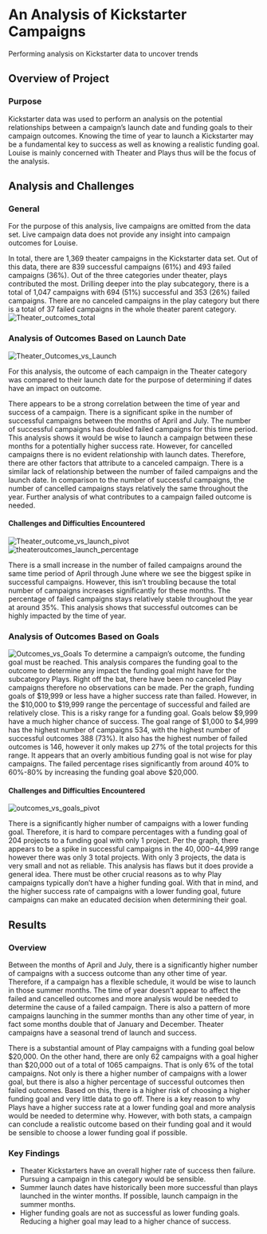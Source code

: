 # An Analysis of Kickstarter Campaigns
Performing analysis on Kickstarter data to uncover trends

## Overview of Project
### Purpose
Kickstarter data was used to perform an analysis on the potential relationships between a campaign’s launch date and funding goals to their campaign outcomes. Knowing the time of year to launch a Kickstarter may be a fundamental key to success as well as knowing a realistic funding goal. Louise is mainly concerned with Theater and Plays thus will be the focus of the analysis. 

## Analysis and Challenges
### General
For the purpose of this analysis, live campaigns are omitted from the data set. Live campaign data does not provide any insight into campaign outcomes for Louise. 

In total, there are 1,369 theater campaigns in the Kickstarter data set.  Out of this data, there are 839 successful campaigns (61%) and 493 failed campaigns (36%). Out of the three categories under theater, plays contributed the most. Drilling deeper into the play subcategory, there is a total of 1,047 campaigns with 694 (51%) successful and 353 (26%) failed campaigns. There are no canceled campaigns in the play category but there is a total of 37 failed campaigns in the whole theater parent category.
![Theater_outcomes_total](theater_outcomes_total.png)

### Analysis of Outcomes Based on Launch Date
![Theater_Outcomes_vs_Launch](Theater_Outcomes_vs_Launch.png)

For this analysis, the outcome of each campaign in the Theater category was compared to their launch date for the purpose of determining if dates have an impact on outcome. 

There appears to be a strong correlation between the time of year and success of a campaign. There is a significant spike in the number of successful campaigns between the months of April and July. The number of successful campaigns has doubled failed campaigns for this time period. This analysis shows it would be wise to launch a campaign between these months for a potentially higher success rate. However, for cancelled campaigns there is no evident relationship with launch dates. Therefore, there are other factors that attribute to a canceled campaign. There is a similar lack of relationship between the number of failed campaigns and the launch date. In comparison to the number of successful campaigns, the number of cancelled campaigns stays relatively the same throughout the year. Further analysis of what contributes to a campaign failed outcome is needed. 

#### Challenges and Difficulties Encountered
![Theater_outcome_vs_launch_pivot](Theater_outcome_vs_launch_pivot.png)
![theateroutcomes_launch_percentage](theateroutcomes_launch_percentage.png)

There is a small increase in the number of failed campaigns around the same time period of April through June where we see the biggest spike in successful campaigns. However, this isn’t troubling because the total number of campaigns increases significantly for these months. The percentage of failed campaigns stays relatively stable throughout the year at around 35%. This analysis shows that successful outcomes can be highly impacted by the time of year.

### Analysis of Outcomes Based on Goals

![Outcomes_vs_Goals](Outcomes_vs_Goals.png)
To determine a campaign’s outcome, the funding goal must be reached. This analysis compares the funding goal to the outcome to determine any impact the funding goal might have for the subcategory Plays. Right off the bat, there have been no canceled Play campaigns therefore no observations can be made. Per the graph, funding goals of $19,999 or less have a higher success rate than failed. However, in the $10,000 to $19,999 range the percentage of successful and failed are relatively close. This is a risky range for a funding goal. Goals below $9,999 have a much higher chance of success. The goal range of $1,000 to $4,999 has the highest number of campaigns 534, with the highest number of successful outcomes 388 (73%). It also has the highest number of failed outcomes is 146, however it only makes up 27% of the total projects for this range. It appears that an overly ambitious funding goal is not wise for play campaigns. The failed percentage rises significantly from around 40% to 60%-80% by increasing the funding goal above $20,000.

#### Challenges and Difficulties Encountered
![outcomes_vs_goals_pivot](outcomes_vs_goals_pivot.png)

There is a significantly higher number of campaigns with a lower funding goal. Therefore, it is hard to compare percentages with a funding goal of 204 projects to a funding goal with only 1 project. Per the graph, there appears to be a spike in successful campaigns in the $40,000-$44,999 range however there was only 3 total projects. With only 3 projects, the data is very small and not as reliable. This analysis has flaws but it does provide a general idea. There must be other crucial reasons as to why Play campaigns typically don’t have a higher funding goal. With that in mind, and the higher success rate of campaigns with a lower funding goal, future campaigns can make an educated decision when determining their goal. 

## Results

### Overview

Between the months of April and July, there is a significantly higher number of campaigns with a success outcome than any other time of year. Therefore, if a campaign has a flexible schedule, it would be wise to launch in those summer months. The time of year doesn’t appear to affect the failed and cancelled outcomes and more analysis would be needed to determine the cause of a failed campaign. There is also a pattern of more campaigns launching in the summer months than any other time of year, in fact some months double that of January and December. Theater campaigns have a seasonal trend of launch and success. 

There is a substantial amount of Play campaigns with a funding goal below $20,000. On the other hand, there are only 62 campaigns with a goal higher than $20,000 out of a total of 1065 campaigns. That is only 6% of the total campaigns. Not only is there a higher number of campaigns with a lower goal, but there is also a higher percentage of successful outcomes then failed outcomes. Based on this, there is a higher risk of choosing a higher funding goal and very little data to go off. There is a key reason to why Plays have a higher success rate at a lower funding goal and more analysis would be needed to determine why. However, with both stats, a campaign can conclude a realistic outcome based on their funding goal and it would be sensible to choose a lower funding goal if possible. 

### Key Findings

* Theater Kickstarters have an overall higher rate of success then failure. Pursuing a campaign in this category would be sensible.
* Summer launch dates have historically been more successful than plays launched in the winter months. If possible, launch campaign in the summer months.
* Higher funding goals are not as successful as lower funding goals. Reducing a higher goal may lead to a higher chance of success.
